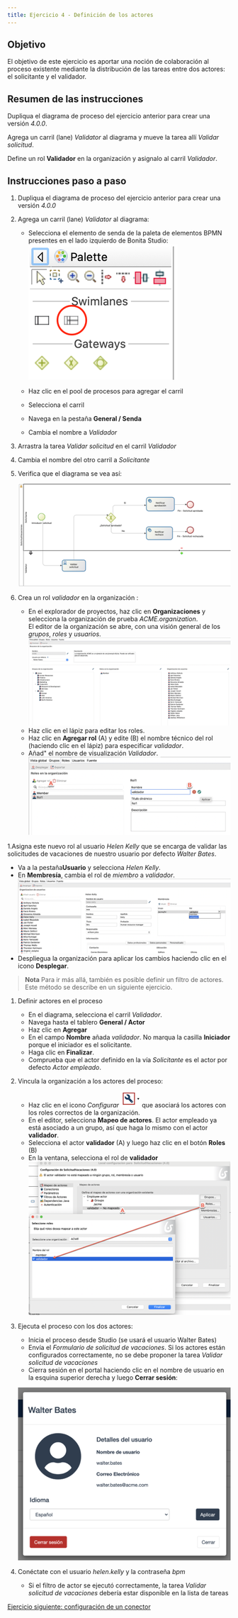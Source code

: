 ```yaml
---
title: Ejercicio 4 - Definición de los actores
---
```


## Objetivo

El objetivo de este ejercicio es aportar una noción de colaboración al proceso existente mediante la distribución de las tareas entre dos actores: el solicitante y el validador.

## Resumen de las instrucciones

Dupliqua el diagrama de proceso del ejercicio anterior para crear una versión *4.0.0*.

Agrega un carril (lane) *Validator* al diagrama y mueve la tarea allí *Validar solicitud*.

Define un rol **Validador** en la organización y asignalo al carril *Validador*.

## Instrucciones paso a paso

1. Dupliqua el diagrama de proceso del ejercicio anterior para crear una versión *4.0.0*

1. Agrega un carril (lane) *Validator* al diagrama:
    - Selecciona el elemento de senda de la paleta de elementos BPMN presentes en el lado izquierdo de Bonita Studio:
   ![elemento de senda en la paleta BPMN](images/ex04/ex4_01.png)
   
    - Haz clic en el pool de procesos para agregar el carril
    - Selecciona el carril
    - Navega en la pestaña **General / Senda**
    - Cambia el nombre a *Validador*

1. Arrastra la tarea *Validar solicitud* en el carril *Validador*
   
1. Cambia el nombre del otro carril a *Solicitante*

1. Verifica que el diagrama se vea así:

    ![diagrama con dos carriles](images/ex04/ex4_02.png)
   
1. Crea un rol *validador* en la organización :
   - En el explorador de proyectos, haz clic en **Organizaciones** y selecciona la organización de prueba *ACME.organization*.   
     El editor de la organización se abre, con una visión general de los *grupos*, *roles* y *usuarios*.
     ![Organización](images/ex04/ex4_03.png)
   - Haz clic en el lápiz para editar los roles.
   - Haz clic en **Agregar rol** (A) y edite (B) el nombre técnico del rol (haciendo clic en el lápiz) para especificar *validador*.
   - Añad" el nombre de visualización *Validador*.
     ![add a rol](images/ex04/ex4_04.png)
     
1.Asigna este nuevo rol al usuario *Helen Kelly* que se encarga de validar las solicitudes de vacaciones de nuestro usuario por defecto *Walter Bates*.
   - Va a la pestaña**Usuario** y selecciona *Helen Kelly*.
   - En **Membresía**, cambia el rol de *miembro* a *validador*.
     ![membresia](images/ex04/ex4_09.png)
   - Despliegua la organización para aplicar los cambios haciendo clic en el icono **Desplegar**.
   
   >**Nota** Para ir más allá, también es posible definir un filtro de actores. Este método se describe en un siguiente ejercicio.

1. Definir actores en el proceso
   - En el diagrama, selecciona el carril *Validador*.
   - Navega hasta el tablero **General / Actor**
   - Haz clic en **Agregar**
   - En el campo **Nombre** añada *validador*. No marqua la casilla **Iniciador** porque el iniciador es el solicitante.
   - Haga clic en **Finalizar**.
   - Comprueba que el actor definido en la vía *Solicitante* es el actor por defecto *Actor empleado*.

1. Vincula la organización a los actores del proceso:
   - Haz clic en el icono *Configurar* ![Configurar](images/ex04/ex4_06.png) que asociará los actores con los roles correctos de la organización.
   - En el editor, selecciona **Mapeo de actores**. El actor empleado ya está asociado a un grupo, así que haga lo mismo con el actor **validador**.
   - Selecciona el actor **validador** (A) y luego haz clic en el botón **Roles** (B)
   - En la ventana, selecciona el rol de **validador**
     ![mapping acteur](images/ex04/ex4_07.png)

1. Ejecuta el proceso con los dos actores:
    - Inicia el proceso desde Studio (se usará el usuario Walter Bates)
    - Envía el *Formulario de solicitud de vacaciones*. Si los actores están configurados correctamente, no se debe proponer la tarea *Validar solicitud de vacaciones*
    - Cierra sesión en el portal haciendo clic en el nombre de usuario en la esquina superior derecha y luego **Cerrar sesión**:
    
    ![cierre de sesión del portal](images/ex04/ex4_08.png)
   
 1. Conéctate con el usuario *helen.kelly* y la contraseña *bpm*
 
    - Si el filtro de actor se ejecutó correctamente, la tarea *Validar solicitud de vacaciones* debería estar disponible en la lista de tareas
   
   [Ejercicio siguiente: configuración de un conector](05-connectors.md)
